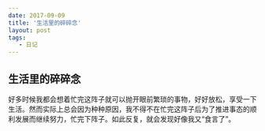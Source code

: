 ```yaml
---
date: 2017-09-09
title: '生活里的碎碎念'
layout: post
tags:
   - 日记
---
```


## 生活里的碎碎念 ##

好多时候我都会想着忙完这阵子就可以抛开眼前繁琐的事物，好好放松，享受一下生活。然而实际上总会因为种种原因，我不得不在忙完这阵子后为了推进事态的顺利发展而继续努力，忙完下阵子。如此反复，就会发现好像我又“食言了”。